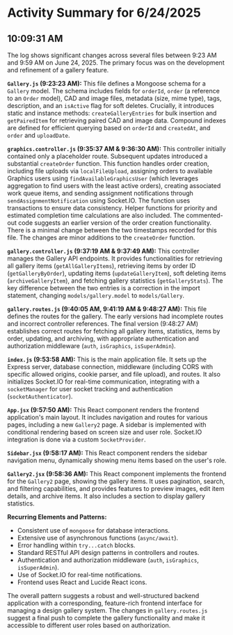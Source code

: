 # Activity Summary for 6/24/2025

## 10:09:31 AM
The log shows significant changes across several files between 9:23 AM and 9:59 AM on June 24, 2025.  The primary focus was on the development and refinement of a gallery feature.

**`Gallery.js` (9:23:23 AM):** This file defines a Mongoose schema for a `Gallery` model.  The schema includes fields for `orderId`, `order` (a reference to an `Order` model), CAD and image files, metadata (size, mime type), tags, description, and an `isActive` flag for soft deletes.  Crucially, it introduces static and instance methods: `createGalleryEntries` for bulk insertion and `getPairedItem` for retrieving paired CAD and image data.  Compound indexes are defined for efficient querying based on `orderId` and `createdAt`, and `order` and `uploadDate`.


**`graphics.controller.js` (9:35:37 AM & 9:36:30 AM):** This controller initially contained only a placeholder route.  Subsequent updates introduced a substantial `createOrder` function. This function handles order creation, including file uploads via `localFileUpload`, assigning orders to available Graphics users using `findAvailableGraphicsUser` (which leverages aggregation to find users with the least active orders), creating associated work queue items, and sending assignment notifications through `sendAssignmentNotification` using Socket.IO.  The function uses transactions to ensure data consistency.  Helper functions for priority and estimated completion time calculations are also included.  The commented-out code suggests an earlier version of the order creation functionality.  There is a minimal change between the two timestamps recorded for this file.  The changes are minor additions to the `createOrder` function.

**`gallery.controller.js` (9:37:19 AM & 9:37:49 AM):** This controller manages the Gallery API endpoints. It provides functionalities for retrieving all gallery items (`getAllGalleryItems`), retrieving items by order ID (`getGalleryByOrder`), updating items (`updateGalleryItem`), soft deleting items (`archiveGalleryItem`), and fetching gallery statistics (`getGalleryStats`).  The key difference between the two entries is a correction in the import statement, changing `models/gallery.model` to `models/Gallery`.

**`gallery.routes.js` (9:40:05 AM, 9:41:19 AM & 9:48:27 AM):**  This file defines the routes for the gallery.  The early versions had incomplete routes and incorrect controller references. The final version (9:48:27 AM) establishes correct routes for fetching all gallery items, statistics, items by order, updating, and archiving, with appropriate authentication and authorization middleware (`auth`, `isGraphics`, `isSuperAdmin`).

**`index.js` (9:53:58 AM):** This is the main application file. It sets up the Express server, database connection, middleware (including CORS with specific allowed origins, cookie parser, and file upload), and routes. It also initializes Socket.IO for real-time communication, integrating with a `socketManager` for user socket tracking and authentication (`socketAuthenticator`).

**`App.jsx` (9:57:50 AM):** This React component renders the frontend application's main layout.  It includes navigation and routes for various pages, including a new `Gallery2` page.  A sidebar is implemented with conditional rendering based on screen size and user role.  Socket.IO integration is done via a custom `SocketProvider`.

**`Sidebar.jsx` (9:58:17 AM):** This React component renders the sidebar navigation menu, dynamically showing menu items based on the user's role.


**`Gallery2.jsx` (9:58:36 AM):**  This React component implements the frontend for the `Gallery2` page, showing the gallery items. It uses pagination, search, and filtering capabilities, and provides features to preview images, edit item details, and archive items.  It also includes a section to display gallery statistics.

**Recurring Elements and Patterns:**

* Consistent use of `mongoose` for database interactions.
* Extensive use of asynchronous functions (`async/await`).
* Error handling within `try...catch` blocks.
* Standard RESTful API design patterns in controllers and routes.
* Authentication and authorization middleware (`auth`, `isGraphics`, `isSuperAdmin`).
* Use of Socket.IO for real-time notifications.
* Frontend uses React and Lucide React icons.

The overall pattern suggests a robust and well-structured backend application with a corresponding, feature-rich frontend interface for managing a design gallery system. The changes in `gallery.routes.js` suggest a final push to complete the gallery functionality and make it accessible to different user roles based on authorization.
